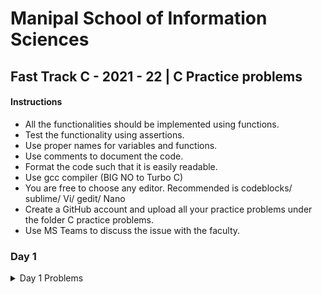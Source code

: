 # Manipal School of Information Sciences
## Fast Track C - 2021 - 22 | C Practice problems


#### Instructions

- All the functionalities should be implemented using functions.
- Test the functionality using assertions.
- Use proper names for variables and functions.
- Use comments to document the code.
- Format the code such that it is easily readable.
- Use gcc compiler (BIG NO to Turbo C)
- You are free to choose any editor. Recommended is codeblocks/ sublime/ Vi/ gedit/ Nano
- Create a GitHub account and upload all your practice problems under the folder C practice problems.
- Use MS Teams to discuss the issue with the faculty.

### Day 1 
<details>
<summary> Day 1 Problems </summary>
  
1. Write a program that converts upper case to lower.
2. Write a program to calculate the area of circle.
3. Write a program to calculate simple and compound interest.
4. Write a program to convert temperature from Celsius to Fahrenheit and Fahrenheit to Celsius
5. Check if entered number is even or odd.
6. Check if entered year is leap year or not.
7. WAP to find power of 2^N using left shift operator.
  
</details>
